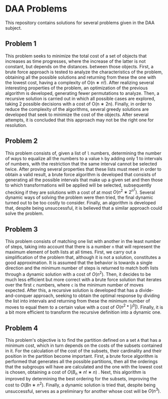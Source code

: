 # DAA Problems
This repository contains solutions for several problems given in the DAA subject.

## Problem 1

This problem seeks to minimize the total cost of a set of objects that increases as time progresses, where the increase of the latter is not constant, but depends on the distances. between those objects. First, a brute force approach is tested to analyze the characteristics of the problem, obtaining all the possible solutions and returning from these the one with the lowest cost, having a complexity of O(n ∗ n!). After realizing several interesting properties of the problem, an optimization of the previous algorithm is developed, generating fewer permutations to analyze. Then, a recursive solution is carried out in which all possible cases are explored, taking 2 possible decisions with a cost of O(n ∗ 2n). Finally, in order to reduce the complexity of the algorithms, several greedy solutions are developed that seek to minimize the cost of the objects. After several attempts, it is concluded that this approach may not be the right one for resolution.

## Problem 2

This problem consists of, given a list of `l` numbers, determining the number of ways to equalize all the numbers to a value `h` by adding only 1 to intervals of numbers, with the restriction that the same interval cannot be selected twice. After proving several properties that these lists must meet in order to obtain a valid result, a brute force algorithm is developed that consists of generating all the possible intervals that make up a given set and then those to which transformations will be applied will be selected, subsequently checking if they are solutions with a cost of at most $O(n^2 ∗ 2^{n^2})$. Several dynamic ways of solving the problem were then tried, the final dynamic turned out to be too costly to consider. Finally, an algorithm is developed that, despite being unsuccessful, it is believed that a similar approach could solve the problem.

## Problem 3

This problem consists of matching one list with another in the least number of steps, taking into account that there is a number `n` that will represent the maximum element of both lists at all times. First, we carry out a simplification of the problem that, although it is not a solution, constitutes a good approximation. It is assumed that the behavior is towards a single direction and the minimum number of steps is returned to match both lists through a dynamic solution with a cost of $O(n^2)$. Then, it decides to be much less efficient but more correct with a brute force solution that iterates over the first `c` numbers, where `c` is the minimum number of moves expected. After this, a recursive solution is developed that has a divide-and-conquer approach, seeking to obtain the optimal response by dividing the list into intervals and returning from these the minimum number of moves to equal them to a certain value with a cost of $O(n^ 2 * |l^3|)$. Finally, it is a bit more efficient to transform the recursive definition into a dynamic one.

## Problem 4

This problem's objective is to find the partition defined on a set `A` that has a minimum cost, which in turn depends on the costs of the subsets contained in it. For the calculation of the cost of the subsets, their cardinality and their position in the partition become important. First, a brute force algorithm is performed that generates all the possible partitions, then all the orderings that the subgroups will have are calculated and the one with the lowest cost is chosen, obtaining a cost of $O(B_n ∗ n! ∗ n)$ . Next, this algorithm is improved by determining the best ordering for the subsets, improving the cost to $O(Bn ∗ n^2)$. Finally, a dynamic solution is tried that, despite being unsuccessful, serves as a preliminary for another whose cost will be $O(n^3)$.